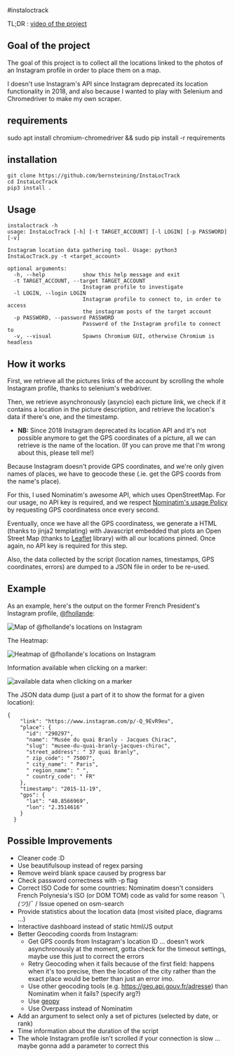 #instaloctrack

TL;DR : [video of the project](https://www.youtube.com/watch?v=XVouSOwRDGE)

## Goal of the project
The goal of this project is to collect all the locations linked to the photos of an Instagram profile in order to place them on a map.

I doesn't use Instagram's API since Instagram deprecated its location functionality in 2018, and also because I wanted to play with Selenium and Chromedriver to make my own scraper.

## requirements

sudo apt install chromium-chromedriver &&
sudo pip install -r requirements

## installation

```
git clone https://github.com/bernsteining/InstaLocTrack
cd InstaLocTrack
pip3 install .
```

## Usage

    instaloctrack -h
    usage: InstaLocTrack [-h] [-t TARGET_ACCOUNT] [-l LOGIN] [-p PASSWORD] [-v]
    
    Instagram location data gathering tool. Usage: python3 InstaLocTrack.py -t <target_account>
    
    optional arguments:
      -h, --help            show this help message and exit
      -t TARGET_ACCOUNT, --target TARGET_ACCOUNT
                            Instagram profile to investigate
      -l LOGIN, --login LOGIN
                            Instagram profile to connect to, in order to access
                            the instagram posts of the target account
      -p PASSWORD, --password PASSWORD
                            Password of the Instagram profile to connect to
      -v, --visual          Spawns Chromium GUI, otherwise Chromium is headless


## How it works

First, we retrieve all the pictures links of the account by scrolling the whole Instagram profile, thanks to selenium's webdriver.

Then, we retrieve asynchronously (asyncio) each picture link, we check if it contains a location in the picture description, and retrieve the location's data if there's one, and the timestamp.

* **NB:** Since 2018 Instagram deprecated its location API and it's not possible anymore to get the GPS coordinates of a picture, all we can retrieve is the name of the location. (If you can prove me that I'm wrong about this, please tell me!)

Because Instagram doesn't provide GPS coordinates, and we're only given names of places, we have to geocode these (.ie. get the GPS coords from the name's place).

For this, I used Nominatim's awesome API, which uses OpenStreetMap. For our usage, no API key is required, and we respect [Nominatim's usage Policy](https://operations.osmfoundation.org/policies/nominatim/) by requesting GPS coordinatess once every second.

Eventually, once we have all the GPS coordinatess, we generate a HTML (thanks to jinja2 templating) with Javascript embedded that plots an Open Street Map (thanks to [Leaflet](https://github.com/Leaflet/Leaflet) library) with all our locations pinned. Once again, no API key is required for this step.

Also, the data collected by the script (location names, timestamps, GPS coordinates, errors) are dumped to a JSON file in order to be re-used.

## Example

As an example, here's the output on the former French President's Instagram profile, [@fhollande](https://www.instagram.com/fhollande/?hl=fr):

![Map of @fhollande's locations on Instagram](https://i.imgur.com/LPulybM.png)

The Heatmap:

![Heatmap of @fhollande's locations on Instagram](https://i.imgur.com/OBrTTdp.png)

Information available when clicking on a marker:

![available data when clicking on a marker](https://imgur.com/QBIofFs.png)

The JSON data dump (just a part of it to show the format for a given location):

    {
        "link": "https://www.instagram.com/p/-Q_9EvR9eu",
        "place": {
          "id": "290297",
          "name": "Musée du quai Branly - Jacques Chirac",
          "slug": "musee-du-quai-branly-jacques-chirac",
          "street_address": " 37 quai Branly",
          " zip_code": " 75007",
          " city_name": " Paris",
          " region_name": " ",
          " country_code": " FR"
        },
        "timestamp": "2015-11-19",
        "gps": {
          "lat": "48.8566969",
          "lon": "2.3514616"
        }
      }




## Possible Improvements

* Cleaner code :D 
* Use beautifulsoup instead of regex parsing
* Remove weird blank space caused by progress bar
* Check password correctness with -p flag
* Correct ISO Code for some countries: Nominatim doesn't considers French Polynesia's ISO  (or DOM TOM) code as valid for some reason ¯\\_(ツ)_/¯ / Issue opened on osm-search
* Provide statistics about the location data (most visited place, diagrams ...)
* Interactive dashboard instead of static html/JS output
* Better Geocoding coords from Instagram:
	* Get GPS coords from Instagram's location ID ... doesn't work asynchronously at the moment, gotta check for the timeout settings, maybe use this just to correct the errors
	* Retry Geocoding when it fails because of the first field: happens when it's too precise, then the location of the city rather than the exact place would be better than just an error imo.
	* Use other geocoding tools (e.g. https://geo.api.gouv.fr/adresse) than Nominatim when it fails? (specify arg?)
	* Use [geopy](https://pypi.org/project/geopy/)
	* Use Overpass instead of Nominatim
* Add an argument to select only a set of pictures (selected by date, or rank)
* Time information about the duration of the script
* The whole Instagram profile isn't scrolled if your connection is slow ... maybe gonna add a parameter to correct this


